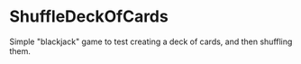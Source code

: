 # ShuffleDeckOfCards
Simple "blackjack" game to test creating a deck of cards, and then shuffling them.